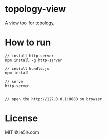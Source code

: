 # topology-view

A view tool for topology.

# How to run

```
// install http-server
npm install -g http-server

// install bundle.js
npm install

// serve
http-server


// open the http://127.0.0.1:8080 on browser
```

# License

MIT © le5le.com
